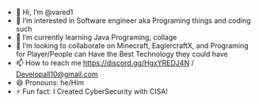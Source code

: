 - 👋 Hi, I’m @vared1
- 👀 I’m interested in Software engineer aka Programing things and coding such
- 🌱 I’m currently learning Java Programing, collage
- 💞️ I’m looking to collaborate on Minecraft, EaglercraftX, and Programing for Player/People can Have the Best Technology they could have
- 📫 How to reach me https://discord.gg/HgxYREDJ4N / Developall10@gmail.com
- 😄 Pronouns: he/Him
- ⚡ Fun fact: I Created CyberSecurity with CISA!

<!---
Cybercord221/Cybercord221 is a ✨ special ✨ repository because its `README.md` (this file) appears on your GitHub profile.
You can click the Preview link to take a look at your changes.
--->
